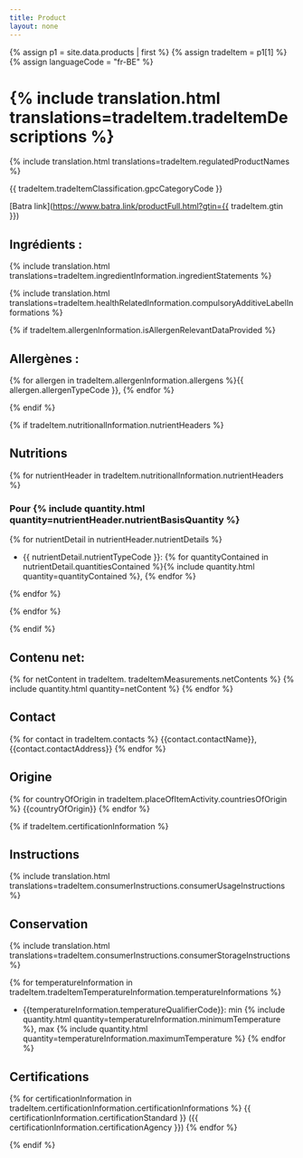 ```yaml
---
title: Product
layout: none
---
```


{% assign p1 = site.data.products | first %}
{% assign tradeItem =  p1[1] %}
{% assign languageCode = "fr-BE" %}

# {% include translation.html translations=tradeItem.tradeItemDescriptions %}

<!-- TODO maybe don't show if same as tradeItemDescriptions -->
{% include translation.html translations=tradeItem.regulatedProductNames %}

<!-- TODO get code-->
{{ tradeItem.tradeItemClassification.gpcCategoryCode }}

[Batra link](https://www.batra.link/productFull.html?gtin={{ tradeItem.gtin }})

## Ingrédients : 

<!-- TODO remove "Ingredients:" at the beginning-->
{% include translation.html translations=tradeItem.ingredientInformation.ingredientStatements %}

{% include translation.html translations=tradeItem.healthRelatedInformation.compulsoryAdditiveLabelInformations %}

{% if tradeItem.allergenInformation.isAllergenRelevantDataProvided %}

## Allergènes : 

{% for allergen in tradeItem.allergenInformation.allergens %}{{ allergen.allergenTypeCode }}, {% endfor %}

{% endif %}


{% if tradeItem.nutritionalInformation.nutrientHeaders %}

## Nutritions

{% for nutrientHeader in tradeItem.nutritionalInformation.nutrientHeaders %}

### Pour {% include quantity.html quantity=nutrientHeader.nutrientBasisQuantity %}

{% for nutrientDetail in nutrientHeader.nutrientDetails %}

* {{ nutrientDetail.nutrientTypeCode }}: {% for quantityContained in nutrientDetail.quantitiesContained %}{% include quantity.html quantity=quantityContained %}, {% endfor %}

{% endfor %}

{% endfor %}

{% endif %}


## Contenu net: 

{% for netContent in tradeItem. tradeItemMeasurements.netContents %}
{% include quantity.html quantity=netContent %}
{% endfor %}

<!--- drainedWeight -->
<!--- tradeItemSize.descriptiveSizes -->

## Contact

{% for contact in tradeItem.contacts %}
{{contact.contactName}}, {{contact.contactAddress}}
{% endfor %}

## Origine

{% for countryOfOrigin in tradeItem.placeOfItemActivity.countriesOfOrigin %}
{{countryOfOrigin}}
{% endfor %}

{% if tradeItem.certificationInformation %}

## Instructions

{% include translation.html translations=tradeItem.consumerInstructions.consumerUsageInstructions %}

## Conservation

{% include translation.html translations=tradeItem.consumerInstructions.consumerStorageInstructions %}

{% for temperatureInformation in tradeItem.tradeItemTemperatureInformation.temperatureInformations %}
* {{temperatureInformation.temperatureQualifierCode}}: min {% include quantity.html quantity=temperatureInformation.minimumTemperature %}, max {% include quantity.html quantity=temperatureInformation.maximumTemperature %}
{% endfor %}

## Certifications

{% for certificationInformation in tradeItem.certificationInformation.certificationInformations %}
{{ certificationInformation.certificationStandard }} ({{ certificationInformation.certificationAgency }})
{% endfor %}

{% endif %}

<!--- preparationServings.preparationInstructions -->
<!--- alcoholInformation.percentageOfAlcoholByVolume -->
<!--- servingQuantityInformation.numberOfServingsPerPackage -->
<!--- nutriscores -->
<!--- isPackagingMarkedReturnable -->
